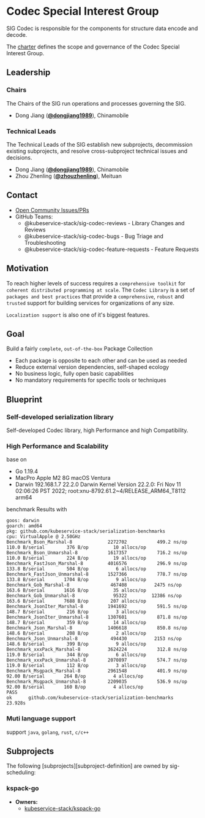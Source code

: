# Codec Special Interest Group

SIG Codec is responsible for the components for structure data encode and decode.

The [charter](charter.md) defines the scope and governance of the Codec Special Interest Group.

## Leadership

### Chairs
The Chairs of the SIG run operations and processes governing the SIG.

* Dong Jiang (**[@dongjiang1989](https://github.com/dongjiang1989)**), Chinamobile

### Technical Leads
The Technical Leads of the SIG establish new subprojects, decommission existing
subprojects, and resolve cross-subproject technical issues and decisions.

* Dong Jiang (**[@dongjiang1989](https://github.com/dongjiang1989)**), Chinamobile
* Zhou Zhenling (**[@zhouzhenling](https://github.com/zhouzhenling)**), Meituan

## Contact
- [Open Community Issues/PRs](https://github.com/kubeservice-stack/Community/blob/main/sig-scheduling)
- GitHub Teams:
    - @kubeservice-stack/sig-codec-reviews - Library Changes and Reviews
	- @kubeservice-stack/sig-codec-bugs - Bug Triage and Troubleshooting
	- @kubeservice-stack/sig-codec-feature-requests - Feature Requests

## Motivation

To reach higher levels of success requires a `comprehensive toolkit` for `coherent distributed programming at scale`. The `Codec Library` is a set of `packages and best practices` that provide a `comprehensive`, `robust` and `trusted` support for building services for organizations of any size.

`Localization support` is also one of it's biggest features.

## Goal

Build a fairly `complete`, `out-of-the-box` Package Collection

- Each package is opposite to each other and can be used as needed
- Reduce external version dependencies, self-shaped ecology
- No business logic, fully open basic capabilities
- No mandatory requirements for specific tools or techniques

## Blueprint

### Self-developed serialization library

Self-developed Codec library, high Performance and high Compatibility.

### High Performance and Scalability
base on 
- Go 1.19.4
- MacPro Apple M2 8G macOS Ventura
- Darwin 192.168.1.7 22.2.0 Darwin Kernel Version 22.2.0: Fri Nov 11 02:06:26 PST 2022; root:xnu-8792.61.2~4/RELEASE_ARM64_T8112 arm64

benchmark Results with
```
goos: darwin
goarch: amd64
pkg: github.com/kubeservice-stack/serialization-benchmarks
cpu: VirtualApple @ 2.50GHz
Benchmark_Bson_Marshal-8         	 2272702	       499.2 ns/op	       110.0 B/serial	     376 B/op	      10 allocs/op
Benchmark_Bson_Unmarshal-8       	 1617357	       716.2 ns/op	       110.0 B/serial	     224 B/op	      19 allocs/op
Benchmark_FastJson_Marshal-8     	 4016576	       296.9 ns/op	       133.8 B/serial	     504 B/op	       6 allocs/op
Benchmark_FastJson_Unmarshal-8   	 1527366	       778.7 ns/op	       133.8 B/serial	    1704 B/op	       9 allocs/op
Benchmark_Gob_Marshal-8          	  467408	      2475 ns/op	       163.6 B/serial	    1616 B/op	      35 allocs/op
Benchmark_Gob_Unmarshal-8        	   95322	     12386 ns/op	       163.6 B/serial	    7688 B/op	     207 allocs/op
Benchmark_JsonIter_Marshal-8     	 1941692	       591.5 ns/op	       148.7 B/serial	     216 B/op	       3 allocs/op
Benchmark_JsonIter_Unmarshal-8   	 1307601	       871.8 ns/op	       148.7 B/serial	     359 B/op	      14 allocs/op
Benchmark_Json_Marshal-8         	 1406618	       850.8 ns/op	       148.6 B/serial	     208 B/op	       2 allocs/op
Benchmark_Json_Unmarshal-8       	  494430	      2153 ns/op	       148.6 B/serial	     399 B/op	       9 allocs/op
Benchmark_xxxPack_Marshal-8      	 3624224	       312.8 ns/op	       119.0 B/serial	     344 B/op	       6 allocs/op
Benchmark_xxxPack_Unmarshal-8    	 2070897	       574.7 ns/op	       119.0 B/serial	     112 B/op	       3 allocs/op
Benchmark_Msgpack_Marshal-8      	 2961548	       401.9 ns/op	        92.00 B/serial	     264 B/op	       4 allocs/op
Benchmark_Msgpack_Unmarshal-8    	 2209035	       536.9 ns/op	        92.00 B/serial	     160 B/op	       4 allocs/op
PASS
ok  	github.com/kubeservice-stack/serialization-benchmarks	23.928s
```

### Muti language support

support `java`, `golang`, `rust`, `c/c++`

## Subprojects

The following [subprojects][subproject-definition] are owned by sig-scheduling:
### kspack-go
- **Owners:**
  - [kubeservice-stack/kspack-go](https://github.com/kubeservice-stack/kspack-go)